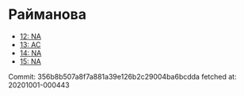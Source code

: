 # Райманова
- [12: NA](12.md)
- [13: AC](13.md)
- [14: NA](14.md)
- [15: NA](15.md)

Commit: 356b8b507a8f7a881a39e126b2c29004ba6bcdda
 fetched at: 20201001-000443
